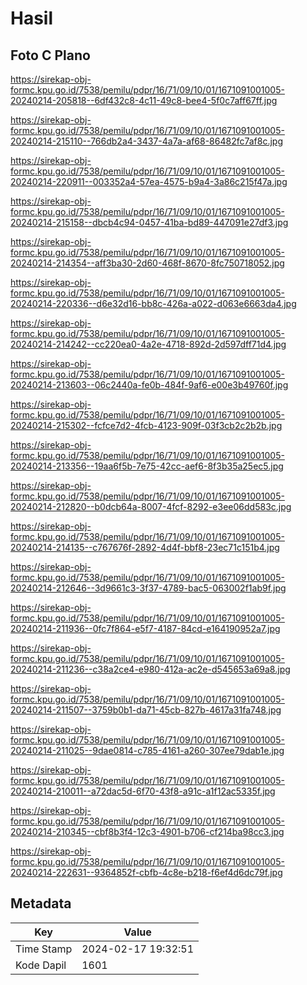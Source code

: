# Hasil

## Foto C Plano

https://sirekap-obj-formc.kpu.go.id/7538/pemilu/pdpr/16/71/09/10/01/1671091001005-20240214-205818--6df432c8-4c11-49c8-bee4-5f0c7aff67ff.jpg

https://sirekap-obj-formc.kpu.go.id/7538/pemilu/pdpr/16/71/09/10/01/1671091001005-20240214-215110--766db2a4-3437-4a7a-af68-86482fc7af8c.jpg

https://sirekap-obj-formc.kpu.go.id/7538/pemilu/pdpr/16/71/09/10/01/1671091001005-20240214-220911--003352a4-57ea-4575-b9a4-3a86c215f47a.jpg

https://sirekap-obj-formc.kpu.go.id/7538/pemilu/pdpr/16/71/09/10/01/1671091001005-20240214-215158--dbcb4c94-0457-41ba-bd89-447091e27df3.jpg

https://sirekap-obj-formc.kpu.go.id/7538/pemilu/pdpr/16/71/09/10/01/1671091001005-20240214-214354--aff3ba30-2d60-468f-8670-8fc750718052.jpg

https://sirekap-obj-formc.kpu.go.id/7538/pemilu/pdpr/16/71/09/10/01/1671091001005-20240214-220336--d6e32d16-bb8c-426a-a022-d063e6663da4.jpg

https://sirekap-obj-formc.kpu.go.id/7538/pemilu/pdpr/16/71/09/10/01/1671091001005-20240214-214242--cc220ea0-4a2e-4718-892d-2d597dff71d4.jpg

https://sirekap-obj-formc.kpu.go.id/7538/pemilu/pdpr/16/71/09/10/01/1671091001005-20240214-213603--06c2440a-fe0b-484f-9af6-e00e3b49760f.jpg

https://sirekap-obj-formc.kpu.go.id/7538/pemilu/pdpr/16/71/09/10/01/1671091001005-20240214-215302--fcfce7d2-4fcb-4123-909f-03f3cb2c2b2b.jpg

https://sirekap-obj-formc.kpu.go.id/7538/pemilu/pdpr/16/71/09/10/01/1671091001005-20240214-213356--19aa6f5b-7e75-42cc-aef6-8f3b35a25ec5.jpg

https://sirekap-obj-formc.kpu.go.id/7538/pemilu/pdpr/16/71/09/10/01/1671091001005-20240214-212820--b0dcb64a-8007-4fcf-8292-e3ee06dd583c.jpg

https://sirekap-obj-formc.kpu.go.id/7538/pemilu/pdpr/16/71/09/10/01/1671091001005-20240214-214135--c767676f-2892-4d4f-bbf8-23ec71c151b4.jpg

https://sirekap-obj-formc.kpu.go.id/7538/pemilu/pdpr/16/71/09/10/01/1671091001005-20240214-212646--3d9661c3-3f37-4789-bac5-063002f1ab9f.jpg

https://sirekap-obj-formc.kpu.go.id/7538/pemilu/pdpr/16/71/09/10/01/1671091001005-20240214-211936--0fc7f864-e5f7-4187-84cd-e164190952a7.jpg

https://sirekap-obj-formc.kpu.go.id/7538/pemilu/pdpr/16/71/09/10/01/1671091001005-20240214-211236--c38a2ce4-e980-412a-ac2e-d545653a69a8.jpg

https://sirekap-obj-formc.kpu.go.id/7538/pemilu/pdpr/16/71/09/10/01/1671091001005-20240214-211507--3759b0b1-da71-45cb-827b-4617a31fa748.jpg

https://sirekap-obj-formc.kpu.go.id/7538/pemilu/pdpr/16/71/09/10/01/1671091001005-20240214-211025--9dae0814-c785-4161-a260-307ee79dab1e.jpg

https://sirekap-obj-formc.kpu.go.id/7538/pemilu/pdpr/16/71/09/10/01/1671091001005-20240214-210011--a72dac5d-6f70-43f8-a91c-a1f12ac5335f.jpg

https://sirekap-obj-formc.kpu.go.id/7538/pemilu/pdpr/16/71/09/10/01/1671091001005-20240214-210345--cbf8b3f4-12c3-4901-b706-cf214ba98cc3.jpg

https://sirekap-obj-formc.kpu.go.id/7538/pemilu/pdpr/16/71/09/10/01/1671091001005-20240214-222631--9364852f-cbfb-4c8e-b218-f6ef4d6dc79f.jpg


## Metadata

| Key        | Value               |
| ---------- | ------------------- |
| Time Stamp | 2024-02-17 19:32:51 |
| Kode Dapil | 1601                |




